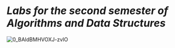 # **_Labs for the second semester of Algorithms and Data Structures_**

![0_BAldBMHVOXJ-zvIO](https://github.com/Ratarekko/ADS-Labs/assets/143124367/3f2779a2-0613-4d73-91a2-9c4988f94bc0)
